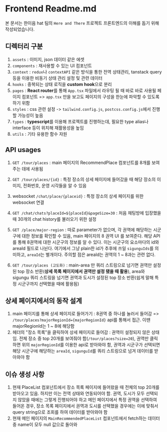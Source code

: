# Frontend Readme.md

본 문서는 한이음 hat 팀의 `Here and There` 프로젝트 프론트엔드의 이해를 돕기 위해 작성되었습니다.

## 디렉터리 구분

1. `assets` : 이미지, json 데이터 같은 에셋
2. `components` : 재사용할 수 있는 UI 컴포넌트
3. `context` : `redux`나 `contextAPI` 같은 방식을 통한 전역 상태관리, tanstack query 등을 이용한 비동기 상태 관리 설정 및 관련 데이터
4. `hooks` : 중복되는 상태 로직을 **custom hook**으로 분리
5. `pages` : **React router**를 통해 `App.tsx` 파일에서 라우팅 될 때 바로 바로 사용될 페이지 컴포넌트 => `app.tsx` 만을 보고도 페이지의 구성을 한눈에 파악할 수 있도록 하기 위함
6. `styles` : css 관련 설정 -> `tailwind.config.js`, `postcss.config.js`에서 진행할 가능성이 높음
7. `types` : **typescript**를 이용해 프로젝트를 진행하는데, 필요한 type alias나 interface 등이 위치해 재활용성을 높임
8. `utils` : 기타 유용한 함수 자원

## API usages

1. `GET /tour/places` : main 페이지의 RecommendPlace 컴포넌트를 8개를 보여주는 데에 사용됨

2. `GET /tour/places/{id}` : 특정 장소의 상세 페이지에 들어갔을 때 해당 장소의 이미지, 전화번호, 운영 시각들을 알 수 있음
3. websocket `/chat/place/{placeid}` : 특정 장소의 상세 페이지를 위한 websocket 연결
4. `GET /chat/chats?placeId=${placeId}&pageSize=30` : 처음 채팅방에 입장했을 때 30개의 chat history를 불러오기 위한 설정
5. `GET /place/major-region` : 따로 parameter가 없으며, 각 권역에 해당하는 시군구에 대한 정보를 확인할 수 있음, main 페이지의 8 권역 UI 를 보여준다. 해당 API를 통해 8권역에 대한 시군구의 정보를 알 수 있다. 이는 시군구의 요소마다의 id와 areaId 필드로 나뉜다. 여기에서 그냥 plain한 id가 추후에 쓰일 `sigunguIds`를 의미하고, `areaId`는 별개이다. 주의할 점은 areaId는 권역의 1 ~ 8과는 관련 없다.
6. `GET /tour/places (고도화)` : main-area 만 쿼리 스트링으로 넘기면 권역만 설정된 top 장소 반환(**상세 목록 페이지에서 권역만 설정 됐을 때 활용**), area와 sigungu 쿼리 스트링을 넘기면 권역과 도시가 설정된 top 장소 반환(쉽게 말해 특정 시군구까지 선택했을 때에 활용됨)

## 상세 페이지에서의 동작 설계

1. main 페이지를 통해 상세 페이지로 들어가기 : 8권역 중 하나를 눌러서 들어감 => `/tour/places?majorRegionId={majorRegionId}` api를 통해서 접근. 이땐 majorRegionId는 1 ~ 8에 해당함
2. 헤더의 "장소 목록"을 클릭하여 상세 페이지로 들어감 : 권역이 설정되지 않은 상태임. 전체 장소 중 top 20개를 보여줘야 함(`/tour/places?size=20`), 권역만 클릭하면 위의 `majorRegionId`를 이용한 api로 받아와야 함, 권역과 시군구가 선택되면 해당 시군구에 해당하는 `areaId`, `sigunguId`를 쿼리 스트링으로 넘겨 데이터를 받아와야 함

## 이슈 생성 사항

1. 현재 PlaceList 컴포넌트에서 장소 목록 페이지에 들어왔을 때 전체의 top 20개를 받아오고 있음. 하지만 이는 전역 상태와 연동되어야 함. 권역, 도시가 모두 선택되지 않았을 때에는 그렇게 진행되어야 하고 메인 페이지에서 특정 권역을 선택하여 들어온 경우, 장소 목록 페이지에서 권역과 도시를 선택했을 경우에는 이에 맞춰서 query string으로 조회를 하여 데이터를 받아와야 함
2. 현재 메인 페이지의 `MainRecommendedPlaceList` 컴포넌트에서 fetch하는 데이터 중 name이 모두 null 값으로 돌아와
